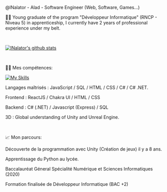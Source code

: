 @lNalator - Alad - Software Engineer (Web, Software, Games...)

👨‍🎓 Young graduate of the program "Développeur Informatique" (RNCP - Niveau 5) in apprenticeship, I currently have 2 years of professional experience under my belt.

<br>

[![lNalator's github stats](https://github-readme-stats.vercel.app/api?username=lNalator&show_icons=true&theme=radical)](https://github.com/lNalator/github-readme-stats)

<br>

👨‍💻 Mes compétences:

[![My Skills](https://skillicons.dev/icons?i=github,react,js,ts,html,css,sass,cs,dotnet,figma,unity,visualstudio,vscode)](https://skillicons.dev)

Langages maîtrisés : JavaScript / SQL / HTML / CSS / C# / C# .NET.

Frontend : ReactJS / Chakra UI / HTML / CSS

Backend : C# (.NET) / Javascript (Express) / SQL

3D : Global understanding of Unity and Unreal Engine.

<br>

📈 Mon parcours:

Découverte de la programmation avec Unity (Création de jeux) il y a 8 ans.

Apprentissage du Python au lycée.

Baccalauréat Géneral Spécialité Numérique et Sciences Informatiques (2020)

Formation finalisée de Développeur Informatique (BAC +2)

